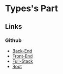 # Types's Part

## Links

### Github

- [Back-End](./Back-End/)
- [Front-End](./Front-End/)
- [Full-Stack](./Full-Stack/)
- [Root](https://github.com/LunashaGit/Javascript-TO-Typescript-skills-Power-Rangers-Group)
